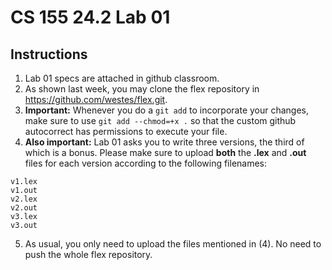 # CS 155 24.2 Lab 01

## Instructions

1. Lab 01 specs are attached in github classroom.
2. As shown last week, you may clone the flex repository in https://github.com/westes/flex.git.
3. **Important:** Whenever you do a `git add` to incorporate your changes, make sure to use `git add --chmod=+x .` so that the custom github autocorrect has permissions to execute your file.
4. **Also important:** Lab 01 asks you to write three versions, the third of which is a bonus. Please make sure to upload **both** the **.lex** and **.out** files for each version according to the following filenames:

```
v1.lex
v1.out
v2.lex
v2.out
v3.lex
v3.out
```

5. As usual, you only need to upload the files mentioned in (4). No need to push the whole flex repository.